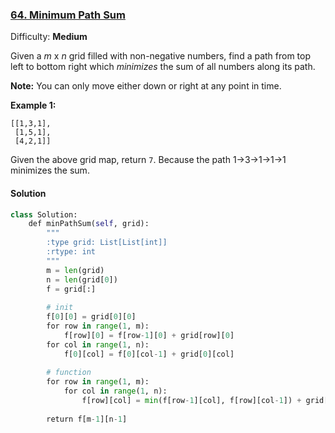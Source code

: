 ### [64\. Minimum Path Sum](https://leetcode.com/problems/minimum-path-sum/description/)

Difficulty: **Medium**



Given a _m_ x _n_ grid filled with non-negative numbers, find a path from top left to bottom right which _minimizes_ the sum of all numbers along its path.

**Note:** You can only move either down or right at any point in time.

**Example 1:**  

```
[[1,3,1],
 [1,5,1],
 [4,2,1]]
```

Given the above grid map, return `7`. Because the path 1→3→1→1→1 minimizes the sum.

#### Solution
```python
class Solution:
    def minPathSum(self, grid):
        """
        :type grid: List[List[int]]
        :rtype: int
        """
        m = len(grid)
        n = len(grid[0])
        f = grid[:]
        
        # init
        f[0][0] = grid[0][0]
        for row in range(1, m):
            f[row][0] = f[row-1][0] + grid[row][0]
        for col in range(1, n):
            f[0][col] = f[0][col-1] + grid[0][col]
        
        # function
        for row in range(1, m):
            for col in range(1, n):
                f[row][col] = min(f[row-1][col], f[row][col-1]) + grid[row][col]
        
        return f[m-1][n-1]
```